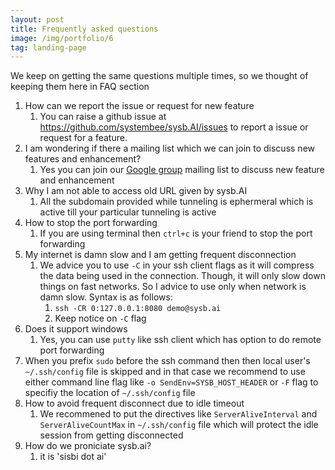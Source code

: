 ```yaml
---
layout: post
title: Frequently asked questions
image: /img/portfolio/6
tag: landing-page
---
```


We keep on getting the same questions multiple times, so we thought of keeping them here in FAQ section

1. How can we report the issue or request for new feature
    1. You can raise a github issue at https://github.com/systembee/sysb.AI/issues to report a issue or request for a feature.
1. I am wondering if there a mailing list which we can join to discuss new features and enhancement?
    1. Yes you can join our [Google group](https://groups.google.com/forum/#!forum/sysb_ai) mailing list to discuss new feature and enhancement
1. Why I am not able to access old URL given by sysb.AI
    1. All the subdomain provided while tunneling is ephermeral which is active till your particular tunneling is active
1. How to stop the port forwarding
    1. If you are using terminal then `ctrl+c` is your friend to stop the port forwarding
1. My internet is damn slow and I am getting frequent disconnection
    1. We advice you to use `-C` in your ssh client flags as it will compress the data being used in the connection. Though, it will only slow down things on fast networks. So I advice to use only when network is damn slow. Syntax is as follows:
        1. `ssh -CR 0:127.0.0.1:8080 demo@sysb.ai`
        1. Keep notice on `-C` flag
1. Does it support windows
    1. Yes, you can use `putty` like ssh client which has option to do remote port forwarding
1. When you prefix `sudo` before the ssh command then then local user's `~/.ssh/config` file is skipped and in that case we recommend to use either command line flag like `-o SendEnv=SYSB_HOST_HEADER` or `-F` flag to specifiy the location of `~/.ssh/config` file
1. How to avoid frequent disconnect due to idle timeout
    1. We recommened to put the directives like `ServerAliveInterval` and `ServerAliveCountMax` in `~/.ssh/config` file which will protect the idle session from getting disconnected
1. How do we proniciate sysb.ai?
    1. it is 'sisbi dot ai'
